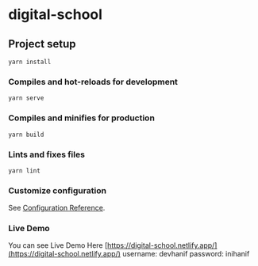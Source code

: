 # digital-school

## Project setup
```
yarn install
```

### Compiles and hot-reloads for development
```
yarn serve
```

### Compiles and minifies for production
```
yarn build
```

### Lints and fixes files
```
yarn lint
```

### Customize configuration
See [Configuration Reference](https://cli.vuejs.org/config/).

### Live Demo
You can see Live Demo Here [https://digital-school.netlify.app/](https://digital-school.netlify.app/)
username: devhanif
password: inihanif
